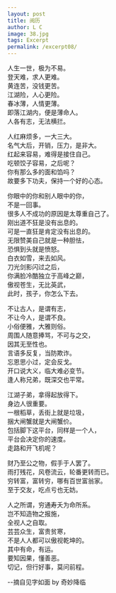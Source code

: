 ```yaml
---
layout: post
title: 阅历
author: L C
image: 38.jpg
tags: Excerpt
permalink: /excerpt08/
---
```

<iframe src="/vedio/解忧曲.mp3" autostart="true" loop="true" style="display:none"></iframe>


人生一世，极为不易。  
登天难，求人更难。  
黄连苦，没钱更苦。  
江湖险，人心更险。  
春冰薄，人情更薄。  
即落江湖内，便是薄命人。  
人各有志，无法横拦。  

人红麻烦多，一大三大。  
名气大后，开销，压力，是非大。  
红起来容易，难得是接住自己。  
吃顿饺子容易，之后呢？  
你有那么多的面和馅吗？  
故要多下功夫，保持一个好的心态。  

你眼中的你和别人眼中的你，  
不是一回事。  
很多人不成功的原因是太尊重自己了。  
刚出道不狂是没有出息的。  
可是一直狂是肯定没有出息的。  
无限赞美自己就是一种胆怯，  
恐惧到头就是愤怒。  
白衣如雪，来去如风。  
刀光剑影闪过之后，  
你满脸冷酷独立于高峰之巅，  
傲视苍生，无比英武，  
此时，孩子，你怎么下去。  

不让古人，是谓有志，  
不让今人，是谓不良。  
小俗便雅，大雅则俗。  
周围人随意捧骂，不可与之交，  
因其无至性也。  
言语多反复，当防欺诈。  
忘恩思小过，定会反戈。  
开口说大义，临大难必变节。  
逢人称兄弟，既深交也平常。  

江湖子弟，拿得起放得下。  
身边人很重要。  
一根稻草，丢街上就是垃圾，  
捆大闸蟹就是大闸蟹价。  
包括脚下这平台，同样是一个人，  
平台会决定你的速度。  
走路和开飞机呢？  

财乃至公之物，假手于人罢了。  
雨打残花，风卷流云，轮番更转而已。   
穷转富，富转穷，哪有百世富翁家。  
至于交友，吃点亏也无妨。  

人之所谓，穷通寿夭为命所系。  
岂不知造物之报施，  
全视人之自取。  
芸芸众生，富贵贫寒，  
不是人人都可以傲视乾坤的。  
其中有命，有运。  
要知因果，懂善恶。  
切记，但行好事，莫问前程。  

--摘自见字如面 by 奇妙降临